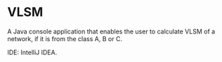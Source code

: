 # VLSM
A Java console application that enables the user to calculate VLSM of a network, if it is from the class A, B or C.

IDE: IntelliJ IDEA.
